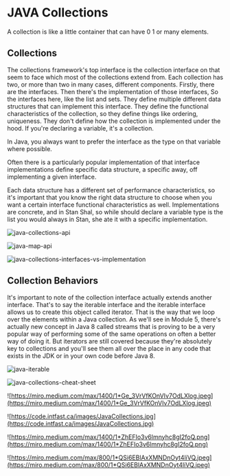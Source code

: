 # JAVA Collections

A collection is like a little container that can have 0 1 or many elements.

## Collections

The collections framework's top interface is the collection interface on that seem to face which most of the collections extend from. Each collection has two, or more than two in many cases, different components. Firstly, there are the interfaces. Then there's the implementation of those interfaces, So the interfaces here, like the list and sets. They define multiple different data structures that can implement this interface. They define the functional characteristics of the collection, so they define things like ordering, uniqueness. They don't define how the collection is implemented under the hood. If you're declaring a variable, it's a collection.

In Java, you always want to prefer the interface as the type on that variable where possible.

Often there is a particularly popular implementation of that interface implementations define specific data structure, a specific away, off implementing a given interface.

Each data structure has a different set of performance characteristics, so it's important that you know the right data structure to choose when you want a certain interface functional characteristics as well. Implementations are concrete, and in Stan Shal, so while should declare a variable type is the list you would always in Stan, she ate it with a specific implementation.

![java-collections-api](../../images/java-collections-api.png)

![java-map-api](../../images/java-map-api.png)

![java-collections-interfaces-vs-implementation](../../images/java-collections-interfaces-vs-implementation.png)

## Collection Behaviors

It's important to note of the collection interface actually extends another interface. That's to say the iterable interface and the iterable interface allows us to create this object called iterator. That is the way that we loop over the elements within a Java collection. As we'll see in Module 5, there's actually new concept in Java 8 called streams that is proving to be a very popular way of performing some of the same operations on often a better way of doing it. But iterators are still covered because they're absolutely key to collections and you'll see them all over the place in any code that exists in the JDK or in your own code before Java 8.

![java-iterable](../../images/java-iterable.png)

![java-collections-cheat-sheet](../../images/java-collections-cheat-sheet.png)

![https://miro.medium.com/max/1400/1*Ge_3VrVfKOnVIv7OdLXlog.jpeg](https://miro.medium.com/max/1400/1*Ge_3VrVfKOnVIv7OdLXlog.jpeg)

![https://code.intfast.ca/images/JavaCollections.jpg](https://code.intfast.ca/images/JavaCollections.jpg)

![https://miro.medium.com/max/1400/1*ZhEFIo3v6lmnyhc8gI2foQ.png](https://miro.medium.com/max/1400/1*ZhEFIo3v6lmnyhc8gI2foQ.png)

![https://miro.medium.com/max/800/1*QSi6EBlAxXMNDnOyt4liVQ.jpeg](https://miro.medium.com/max/800/1*QSi6EBlAxXMNDnOyt4liVQ.jpeg)

